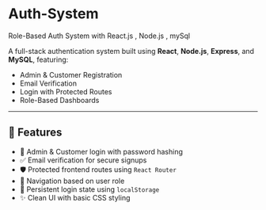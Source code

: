 # Auth-System
Role-Based Auth System with React.js , Node.js , mySql

A full-stack authentication system built using **React**, **Node.js**, **Express**, and **MySQL**, featuring:
- Admin & Customer Registration
- Email Verification
- Login with Protected Routes
- Role-Based Dashboards

---

## 🚀 Features

- 🔐 Admin & Customer login with password hashing
- ✅ Email verification for secure signups
- 🛡️ Protected frontend routes using `React Router`
- 🧭 Navigation based on user role
- 💾 Persistent login state using `localStorage`
- ✨ Clean UI with basic CSS styling
